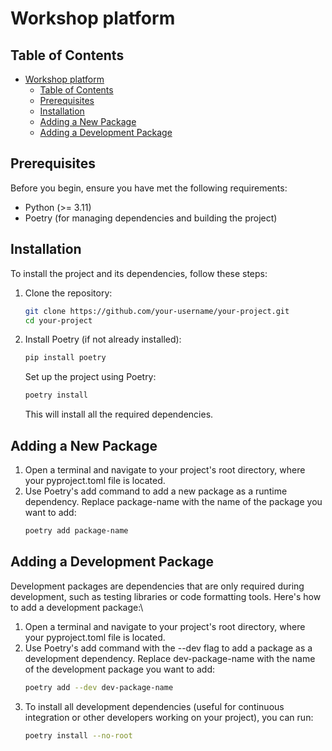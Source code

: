 # Workshop platform


## Table of Contents

- [Workshop platform](#workshop-platform)
  - [Table of Contents](#table-of-contents)
  - [Prerequisites](#prerequisites)
  - [Installation](#installation)
  - [Adding a New Package](#adding-a-new-package)
  - [Adding a Development Package](#adding-a-development-package)

## Prerequisites

Before you begin, ensure you have met the following requirements:

- Python (>= 3.11)
- Poetry (for managing dependencies and building the project)

## Installation

To install the project and its dependencies, follow these steps:

1. Clone the repository:

   ```bash
   git clone https://github.com/your-username/your-project.git
   cd your-project
   ```
2. Install Poetry (if not already installed):
    ```bash
    pip install poetry  
    ```
    Set up the project using Poetry: 
    ```bash
    poetry install  
    ```
    This will install all the required dependencies.

## Adding a New Package

1. Open a terminal and navigate to your project's root directory, where your pyproject.toml file is located.
2. Use Poetry's add command to add a new package as a runtime dependency. Replace package-name with the name of the package you want to add:
    ```bash
    poetry add package-name
    ```

## Adding a Development Package

Development packages are dependencies that are only required during development, such as testing libraries or code formatting tools. Here's how to add a development package:\
1. Open a terminal and navigate to your project's root directory, where your pyproject.toml file is located.
2. Use Poetry's add command with the --dev flag to add a package as a development dependency. Replace dev-package-name with the name of the development package you want to add:
    ```bash
    poetry add --dev dev-package-name
    ```
3. To install all development dependencies (useful for continuous integration or other developers working on your project), you can run:
   ```bash
   poetry install --no-root
   ```